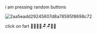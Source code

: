 i am pressing random buttons

![2aa5eadd29245607d8a78595f8698c72](https://github.com/user-attachments/assets/f7be91ac-476f-4b83-ab2c-cc8836e614bd)

click on fart 🔫🔫🔥🔥🪑🪑🚜😝
